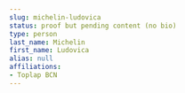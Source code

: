 ```yaml
---
slug: michelin-ludovica
status: proof but pending content (no bio)
type: person
last_name: Michelin
first_name: Ludovica
alias: null
affiliations:
- Toplap BCN
---
```




